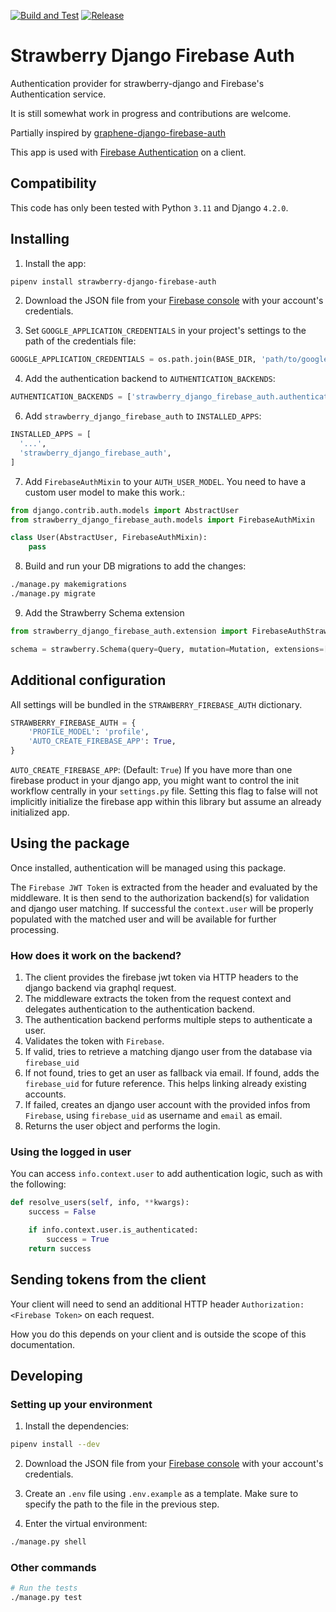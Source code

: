 [![Build and Test](https://github.com/oleo65/strawberry-django-firebase-auth/actions/workflows/pythonpackage.yml/badge.svg?branch=master)](https://github.com/oleo65/strawberry-django-firebase-auth/actions/workflows/pythonpackage.yml)
[![Release](https://github.com/oleo65/strawberry-django-firebase-auth/actions/workflows/pythonpackage.yml/badge.svg?branch=master&event=release)](https://github.com/oleo65/strawberry-django-firebase-auth/actions/workflows/pythonpackage.yml)

# Strawberry Django Firebase Auth

Authentication provider for strawberry-django and Firebase's Authentication service.

It is still somewhat work in progress and contributions are welcome.

Partially inspired by
[graphene-django-firebase-auth](https://github.com/dspacejs/graphene-django-firebase-auth)

This app is used with [Firebase Authentication](https://firebase.google.com/docs/auth/) on a client.

## Compatibility

This code has only been tested with Python `3.11` and Django `4.2.0`.

## Installing

1. Install the app:

```sh
pipenv install strawberry-django-firebase-auth
```

2. Download the JSON file from your [Firebase console](https://console.firebase.google.com/) with your account's credentials.

3. Set `GOOGLE_APPLICATION_CREDENTIALS` in your project's settings to the path of the credentials file:

```python
GOOGLE_APPLICATION_CREDENTIALS = os.path.join(BASE_DIR, 'path/to/google-service-account.json')
```

4. Add the authentication backend to `AUTHENTICATION_BACKENDS`:

```python
AUTHENTICATION_BACKENDS = ['strawberry_django_firebase_auth.authentication.FirebaseAuthentication']
```

<!-- 5. Add authentication middleware to `GRAPHENE`

```python
GRAPHENE = {
    'MIDDLEWARE': ['strawberry_django_firebase_auth.middleware.FirebaseAuthStrawberryMiddleware',],
}
``` -->

6. Add `strawberry_django_firebase_auth` to `INSTALLED_APPS`:

```python
INSTALLED_APPS = [
  '...',
  'strawberry_django_firebase_auth',
]
```

7. Add `FirebaseAuthMixin` to your `AUTH_USER_MODEL`. You need to have a custom user model to make this work.:

```python
from django.contrib.auth.models import AbstractUser
from strawberry_django_firebase_auth.models import FirebaseAuthMixin

class User(AbstractUser, FirebaseAuthMixin):
    pass
```

8. Build and run your DB migrations to add the changes:

```sh
./manage.py makemigrations
./manage.py migrate
```

9. Add the Strawberry Schema extension

```python
from strawberry_django_firebase_auth.extension import FirebaseAuthStrawberryExtension

schema = strawberry.Schema(query=Query, mutation=Mutation, extensions=[FirebaseAuthStrawberryExtension])
```

## Additional configuration

All settings will be bundled in the `STRAWBERRY_FIREBASE_AUTH` dictionary.

```python
STRAWBERRY_FIREBASE_AUTH = {
    'PROFILE_MODEL': 'profile',
    'AUTO_CREATE_FIREBASE_APP': True,
}
```

`AUTO_CREATE_FIREBASE_APP`: (Default: `True`) If you have more than one firebase product in your django app, you might want to control the init workflow centrally in your `settings.py` file. Setting this flag to false will not implicitly initialize the firebase app within this library but assume an already initialized app.

## Using the package

Once installed, authentication will be managed using this package.

The `Firebase JWT Token` is extracted from the header and evaluated by the middleware. It is then send to the authorization backend(s) for validation and django user matching. If successful the `context.user` will be properly populated with the matched user and will be available for further processing.

### How does it work on the backend?

1. The client provides the firebase jwt token via HTTP headers to the django backend via graphql request.
1. The middleware extracts the token from the request context and delegates authentication to the authentication backend.
1. The authentication backend performs multiple steps to authenticate a user.
  1. Validates the token with `Firebase`.
  1. If valid, tries to retrieve a matching django user from the database via `firebase_uid`
  1. If not found, tries to get an user as fallback via email. If found, adds the `firebase_uid` for future reference. This helps linking already existing accounts.
  1. If failed, creates an django user account with the provided infos from `Firebase`, using `firebase_uid` as username and `email` as email.
  1. Returns the user object and performs the login.

### Using the logged in user

You can access `info.context.user` to add authentication logic, such as
with the following:

```python
def resolve_users(self, info, **kwargs):
    success = False

    if info.context.user.is_authenticated:
        success = True
    return success
```

## Sending tokens from the client

Your client will need to send an additional HTTP header `Authorization: <Firebase Token>` on each request.

How you do this depends on your client and is outside the scope of this documentation.

## Developing

### Setting up your environment

1. Install the dependencies:

```sh
pipenv install --dev
```

2. Download the JSON file from your [Firebase console](https://console.firebase.google.com/) with your account's credentials.

3. Create an `.env` file using `.env.example` as a template. Make sure
to specify the path to the file in the previous step.

4. Enter the virtual environment:

```sh
./manage.py shell
```

### Other commands

```sh
# Run the tests
./manage.py test
```
